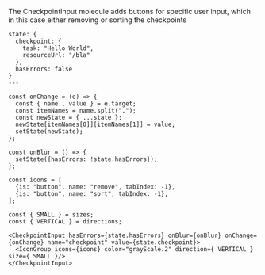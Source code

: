 The CheckpointInput molecule adds buttons for specific user input, which in this case either removing or sorting the checkpoints

```react|span-3
state: {
  checkpoint: {
    task: "Hello World",
    resourceUrl: "/bla"
  },
  hasErrors: false
}
---

const onChange = (e) => {
  const { name , value } = e.target;
  const itemNames = name.split(".");
  const newState = { ...state };
  newState[itemNames[0]][itemNames[1]] = value;
  setState(newState);
};

const onBlur = () => {
  setState({hasErrors: !state.hasErrors});
};

const icons = [
  {is: "button", name: "remove", tabIndex: -1},
  {is: "button", name: "sort", tabIndex: -1},
];

const { SMALL } = sizes;
const { VERTICAL } = directions;

<CheckpointInput hasErrors={state.hasErrors} onBlur={onBlur} onChange={onChange} name="checkpoint" value={state.checkpoint}>
  <IconGroup icons={icons} color="grayScale.2" direction={ VERTICAL } size={ SMALL }/>
</CheckpointInput>
```
